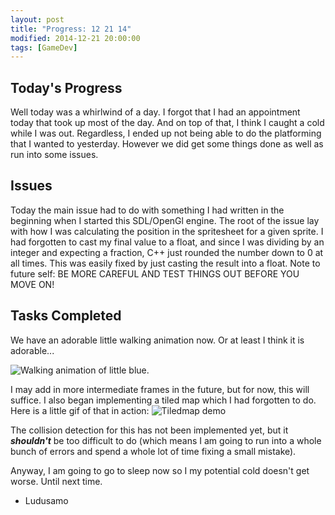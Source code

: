 ```yaml
---
layout: post
title: "Progress: 12 21 14"
modified: 2014-12-21 20:00:00
tags: [GameDev]
---
```


## Today's Progress
Well today was a whirlwind of a day. I forgot that I had an appointment today that took up most of the day. And on top of that, I think I caught a cold while I was out. Regardless, I ended up not being able to do the platforming that I wanted to yesterday. However we did get some things done as well as run into some issues.

## Issues
Today the main issue had to do with something I had written in the beginning when I started this SDL/OpenGl engine. The root of the issue lay with how I was calculating the position in the spritesheet for a given sprite. I had forgotten to cast my final value to a float, and since I was dividing by an integer and expecting a fraction, C++ just rounded the number down to 0 at all times. This was easily fixed by just casting the result into a float. Note to future self: BE MORE CAREFUL AND TEST THINGS OUT BEFORE YOU MOVE ON!

## Tasks Completed
We have an adorable little walking animation now. Or at least I think it is adorable...

![Walking animation of little blue.](http://i.imgur.com/1phBikX.gif)

I may add in more intermediate frames in the future, but for now, this will suffice. I also began implementing a tiled map which I had forgotten to do. Here is a little gif of that in action:
![Tiledmap demo](http://i.imgur.com/dvKojiC.gif)

The collision detection for this has not been implemented yet, but it **_shouldn't_** be too difficult to do (which means I am going to run into a whole bunch of errors and spend a whole lot of time fixing a small mistake).

Anyway, I am going to go to sleep now so I my potential cold doesn't get worse. Until next time.

- Ludusamo

